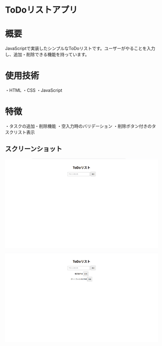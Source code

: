 # ToDoリストアプリ

# 概要
JavaScriptで実装したシンプルなToDoリストです。ユーザーがやることを入力し、追加・削除できる機能を持っています。

# 使用技術
・HTML
・CSS
・JavaScript

# 特徴
・タスクの追加・削除機能
・空入力時のバリデーション
・削除ボタン付きのタスクリスト表示

## スクリーンショット
![screenshot](img/todoリスト（記入前）.png)

![screenshot](img/todoリスト（記入済み）.png)

